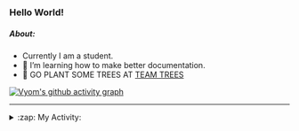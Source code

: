 ### Hello World!

##### About:
- Currently I am a student.
- 🌱 I’m learning how to make better documentation.
- 🌱 GO PLANT SOME TREES AT [TEAM TREES](https://teamtrees.org/)

[![Vyom's github activity graph](https://activity-graph.herokuapp.com/graph?username=Vyvy-vi)](https://github.com/ashutosh00710/github-readme-activity-graph)

---
<details>
  <summary>:zap: My Activity:</summary>
  
<!--START_SECTION:waka-->
![Code Time](http://img.shields.io/badge/Code%20Time-986%20hrs%2013%20mins-blue)

**I'm a Night 🦉** 

```text
🌞 Morning    94 commits     ███░░░░░░░░░░░░░░░░░░░░░░   13.3% 
🌆 Daytime    174 commits    ██████░░░░░░░░░░░░░░░░░░░   24.61% 
🌃 Evening    234 commits    ████████░░░░░░░░░░░░░░░░░   33.1% 
🌙 Night      205 commits    ███████░░░░░░░░░░░░░░░░░░   29.0%

```
📅 **I'm Most Productive on Tuesday** 

```text
Monday       99 commits     ███░░░░░░░░░░░░░░░░░░░░░░   14.0% 
Tuesday      114 commits    ████░░░░░░░░░░░░░░░░░░░░░   16.12% 
Wednesday    88 commits     ███░░░░░░░░░░░░░░░░░░░░░░   12.45% 
Thursday     105 commits    ███░░░░░░░░░░░░░░░░░░░░░░   14.85% 
Friday       109 commits    ███░░░░░░░░░░░░░░░░░░░░░░   15.42% 
Saturday     78 commits     ██░░░░░░░░░░░░░░░░░░░░░░░   11.03% 
Sunday       114 commits    ████░░░░░░░░░░░░░░░░░░░░░   16.12%

```


📊 **This Week I Spent My Time On** 

```text
🔥 Editors: 
VS Code                  5 hrs 35 mins       █████████████████████████   100.0%

🐱‍💻 Projects: 
advent-of-code-2022      3 hrs 48 mins       █████████████████░░░░░░░░   67.95% 
python-generators        44 mins             ███░░░░░░░░░░░░░░░░░░░░░░   13.3% 
CSF                      38 mins             ███░░░░░░░░░░░░░░░░░░░░░░   11.59% 
discord-bot              19 mins             █░░░░░░░░░░░░░░░░░░░░░░░░   5.66% 
file-utils               5 mins              ░░░░░░░░░░░░░░░░░░░░░░░░░   1.49%

```


 Last Updated on 08/12/2022 15:04:32 UTC
<!--END_SECTION:waka-->
</details>
